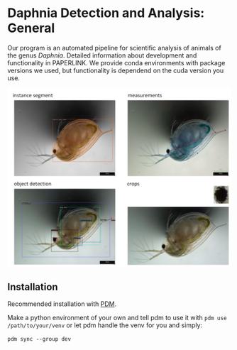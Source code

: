 # Daphnia Detection and Analysis: General

Our program is an automated pipeline for scientific analysis of animals of the genus *Daphnia*. Detailed information about development and functionality in PAPERLINK.
We provide conda environments with package versions we used, but functionality is dependend on the cuda version you use.

![image](https://github.com/Fipsii/DaphniaDetector/blob/main/Zeichnung4.png?raw=true)


## Installation

Recommended installation with [PDM](https://pdm-project.org/latest/).


Make a python environment of your own and tell pdm to use it with `pdm use /path/to/your/venv` or let pdm handle the venv for you and simply:

```
pdm sync --group dev
```
